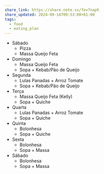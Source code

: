 ```yaml
---
share_link: https://share.note.sx/fev7naph
share_updated: 2024-09-14T09:53:08+01:00
tags:
  - food
  - eating_plan
---
```

- Sábado
	- Pizza
	- Massa Queijo Feta
- Domingo
	- Massa Queijo Feta
	- Sopa + Kebab/Pão de Queijo
- Segunda
	- Lulas Panadas + Arroz Tomate
	- Sopa + Kebab/Pão de Queijo
- Terça
	- Massa Queijo Feta (Kelly)
	- Sopa + Quiche
- Quarta
	- Lulas Panadas + Arroz Tomate
	- Sopa + Quiche
- Quinta
	- Bolonhesa
	- Sopa + Quiche
- Sexta
	- Bolonhesa
	- Sopa + Massa
- Sábado
	- Bolonhesa
	- Sopa + Massa
